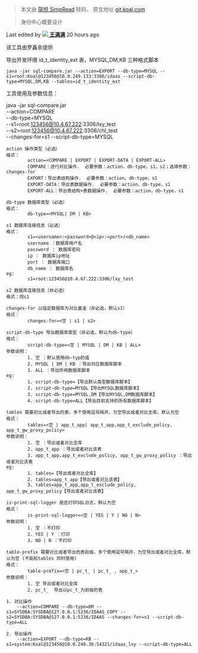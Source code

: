 > 本文由 [简悦 SimpRead](http://ksria.com/simpread/) 转码， 原文地址 [git.koal.com](http://git.koal.com/idaas/docs/id/-/wikis/%E8%84%9A%E6%9C%AC%E8%BD%AC%E6%8D%A2%E5%AF%BC%E5%87%BA%E5%B7%A5%E5%85%B7%E4%BD%BF%E7%94%A8%E8%AF%B4%E6%98%8E)

> 身份中心概要设计

Last edited by [![](http://git.koal.com/assets/no_avatar-849f9c04a3a0d0cea2424ae97b27447dc64a7dbfae83c036c45b403392f0e8ba.png) **王满满**](http://git.koal.com/wangmanman) 20 hours ago

该工具由罗鑫余提供
   
导出开发环境 id_t_identity_ext 表，MYSQL,DM,KB 三种格式脚本

```
java -jar sql-compare.jar --action=EXPORT --db-type=MYSQL --s1=root:Koal@123456@10.0.249.133:3306/idaas --script-db-type=MYSQL,DM,KB --tables=id_t_identity_ext
```



工具使用及参数信息：

java -jar sql-compare.jar  
--action=COMPARE  
--db-type=MYSQL  
--s1=root:123456@10.4.67.222:3306/lxy_test  
--s2=root:123456@10.4.67.222:3306/chl_test  
--changes-for=s1 --script-db-type=MYSQL

```
action 操作类型（必选）
格式：
        action=<COMPARE | EXPORT | EXPORT-DATA | EXPORT-ALL>
        COMPARE：进行对比操作.  必要参数：action，db-type，s1，s2；选填参数：changes-for
        EXPORT：导出表结构操作.  必要参数：action，db-type，s1
        EXPORT-DATA：导出表数据操作.  必要参数：action，db-type，s1
        EXPORT-ALL：导出表结构+表数据操作.  必要参数：action，db-type，s1

db-type 数据库类型（必选）
格式：
        db-type=<MYSQL| DM | KB>

s1 数据库连接信息（必选）
格式：
        s1=<username>:<password>@<ip>:<port>/<db_name>
        username ：数据库用户名
        password ： 数据库密码
        ip ： 数据库ip地址
        port ： 数据库端口
        db_name ： 数据库名
eg:
        s1=root:123456@10.4.67.222:3306/lxy_test

s2 数据库连接信息（非必选）
格式：同s1

changes-for 以指定数据库为对比基准（非必选，默认s1）
格式：
        changes-for=<空 | s1 | s2>

script-db-type 导出数据库类型（非必选，默认为db-type）
格式：
        script-db-type=<空 | MYSQL | DM | KB | ALL>
参数说明：
        1. 空 ：默认使用db-typ的值
        2. MYSQL | DM | KB ：导出对应数据库脚本
        3. ALL ：导出所用数据库脚本
eg:
        1. script-db-type=【导出默认类型数据库脚本】
        2. script-db-type=MYSQL【导出MYSQL数据库脚本】
        3. script-db-type=MYSQL,DM【导出MYSQL,DM数据库脚本】
        4. script-db-type=ALL【导出目前支持的所有数据库脚本】

tables 需要对比或者导出的表，多个使用逗号隔开，为空导出或者对比全库，默认为空
格式：
        tables=<空 | app_t_app| app_t_app,app_t_exclude_policy, app_t_gw_proxy_policy>
参数说明：
        1. 空 ：导出或者对比全库
        2. app_t_app ：导出或者对比该表
        3. app_t_app,app_t_exclude_policy, app_t_gw_proxy_policy ：导出或者对比该表
eg:
        1. tables=【导出或者对比全库】
        2. tables=app_t_app【导出或者对比该表】
        3. tables=app_t_app,app_t_exclude_policy, app_t_gw_proxy_policy【导出或者对比该表】

is-print-sql-logger 是否打印SQL日志，默认为空
格式：
        is-print-sql-logger=<空 | YES | Y | NO | N>
参数说明：
        1. 空 ：不打印
        2. YES | Y ：打印
        3. NO | N ：不打印

table-prefix 需要对比或者导出的表前缀，多个使用逗号隔开，为空导出或者对比全库，默认为空 (不能和tables 同时使用)
格式：
        table-prefix=<空 | pc_t_ | pc_t_ , app_t_>
参数说明：
        1. 空 导出或者对比全库
        2. pc_t_  导出以pc_t_为前缀的表

1. 对比操作
    --action=COMPARE --db-type=DM --s1=SYSDBA:SYSDBA@127.0.0.1:5236/IDAAS_COPY --s2=SYSDBA:SYSDBA@127.0.0.1:5236/IDAAS --changes-for=s1 --script-db-type=ALL

2. 导出操作
    --action=EXPORT --db-type=KB --s1=system:Koal@123456@10.0.249.36:54321/idaas_lxy --script-db-type=ALL
```
